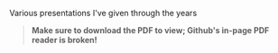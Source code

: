 Various presentations I've given through the years 
> **Make sure to download the PDF to view; Github's in-page PDF reader is broken!** 
